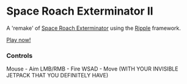 # Space Roach Exterminator II

A 'remake' of [Space Roach Exterminator](https://dl.dropboxusercontent.com/u/40178155/SpaceRoachExterminator.html) using the [Ripple](https://github.com/stjahns/ripple) framework.

[Play now!](https://dl.dropboxusercontent.com/u/40178155/space-roach-exterminator-ii.jar)

### Controls

Mouse - Aim
LMB/RMB - Fire
WSAD - Move (WITH YOUR INVISIBLE JETPACK THAT YOU DEFINITELY HAVE)
